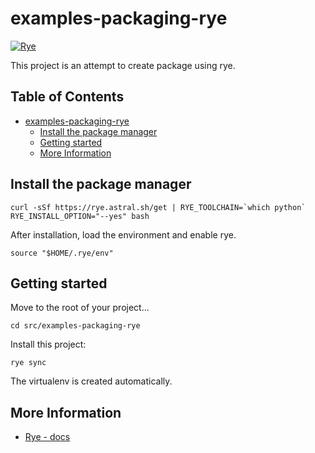 # examples-packaging-rye

[![Rye](https://img.shields.io/endpoint?url=https://raw.githubusercontent.com/astral-sh/rye/main/artwork/badge.json)](https://rye.astral.sh)

This project is an attempt to create package using rye.

## Table of Contents <!-- omit in toc -->

- [examples-packaging-rye](#examples-packaging-rye)
  - [Install the package manager](#install-the-package-manager)
  - [Getting started](#getting-started)
  - [More Information](#more-information)


## Install the package manager 

```shell
curl -sSf https://rye.astral.sh/get | RYE_TOOLCHAIN=`which python` RYE_INSTALL_OPTION="--yes" bash
```

After installation, load the environment and enable rye.

```shell
source "$HOME/.rye/env"
```


## Getting started

Move to the root of your project...

```shell
cd src/examples-packaging-rye
```

Install this project:

```shell
rye sync
```

The virtualenv is created automatically.


## More Information

- [Rye - docs](/docs/packaging/rye.md)
